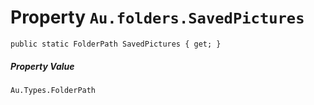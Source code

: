 # Property `Au.folders.SavedPictures`

```
public static FolderPath SavedPictures { get; }
```

##### Property Value

`Au.Types.FolderPath`